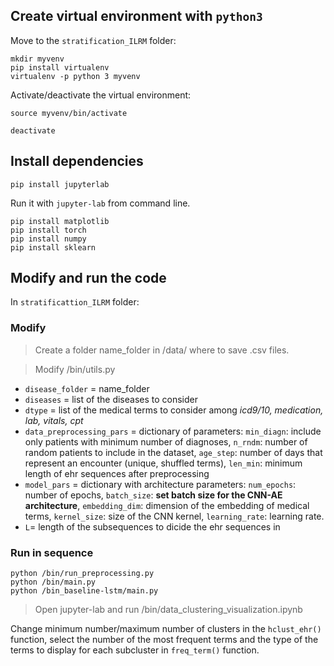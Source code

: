 ## Create virtual environment with ```python3```

Move to the ```stratification_ILRM``` folder:

```
mkdir myvenv
pip install virtualenv
virtualenv -p python 3 myvenv 
```

Activate/deactivate the virtual environment:
```
source myvenv/bin/activate

deactivate
```
## Install dependencies

```
pip install jupyterlab
```
Run it with ```jupyter-lab``` from command line.

```
pip install matplotlib
pip install torch
pip install numpy
pip install sklearn
```

## Modify and run the code
In ```stratificattion_ILRM``` folder:

### Modify

> Create a folder name_folder in /data/ where to save .csv files. 

> Modify /bin/utils.py

- ```disease_folder``` = name_folder
- ```diseases``` = list of the diseases to consider
- ```dtype``` = list of the medical terms to consider among _icd9/10, medication, lab, vitals, cpt_
- ```data_preprocessing_pars``` = dictionary of parameters: ```min_diagn```: include only patients with minimum number of diagnoses,
```n_rndm```: number of random patients to include in the dataset, ```age_step```: number of days that represent an encounter (unique, shuffled terms),
```len_min```: minimum length of ehr sequences after preprocessing
- ```model_pars``` = dictionary with architecture parameters: ```num_epochs```: number of epochs, ```batch_size```: **set batch size for the CNN-AE architecture**, ```embedding_dim```: dimension of the embedding of medical terms,
```kernel_size```: size of the CNN kernel, ```learning_rate```: learning rate.
- ```L```= length of the subsequences to dicide the ehr sequences in

### Run in sequence
```
python /bin/run_preprocessing.py
python /bin/main.py
python /bin_baseline-lstm/main.py
```

> Open jupyter-lab and run /bin/data_clustering_visualization.ipynb

Change minimum number/maximum number of clusters in the ```hclust_ehr()``` function, select the number of the most frequent terms and the type of the terms to display for each subcluster in ```freq_term()``` function.
